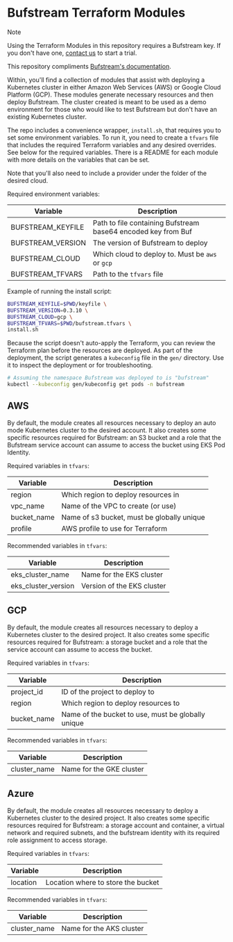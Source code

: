 # Bufstream Terraform Modules

> [!NOTE]
> Using the Terraform Modules in this repository requires a Bufstream key. If you don't have one, [contact us](https://buf.build/contact) to start a trial.

This repository compliments [Bufstream's documentation](https://buf.build/docs/bufstream/).

Within, you'll find a collection of modules that assist with deploying a Kubernetes cluster in
either Amazon Web Services (AWS) or Google Cloud Platform (GCP). These modules generate necessary resources
and then deploy Bufstream. The cluster created is meant to be used as a demo environment for those who would like
to test Bufstream but don't have an existing Kubernetes cluster.

The repo includes a convenience wrapper, `install.sh`, that requires you to set some environment variables.
To run it, you need to create a `tfvars` file that includes the required Terraform variables and any desired overrides.
See below for the required variables. There is a README for each module with more details on the
variables that can be set.

Note that you'll also need to include a provider under the folder of the desired cloud.

Required environment variables:

| Variable          | Description                                                 |
|-------------------|-------------------------------------------------------------|
| BUFSTREAM_KEYFILE | Path to file containing Bufstream base64 encoded key from Buf       |
| BUFSTREAM_VERSION | The version of Bufstream to deploy                          |
| BUFSTREAM_CLOUD   | Which cloud to deploy to. Must be `aws` or `gcp` |
| BUFSTREAM_TFVARS  | Path to the `tfvars` file                |

Example of running the install script:

```bash
BUFSTREAM_KEYFILE=$PWD/keyfile \
BUFSTREAM_VERSION=0.3.10 \
BUFSTREAM_CLOUD=gcp \
BUFSTREAM_TFVARS=$PWD/bufstream.tfvars \
install.sh
```

Because the script doesn't auto-apply the Terraform, you can review the Terraform plan before
the resources are deployed. As part of the deployment, the script generates a `kubeconfig` file in the `gen/` directory.
Use it to inspect the deployment or for troubleshooting.

```bash
# Assuming the namespace Bufstream was deployed to is "bufstream"
kubectl --kubeconfig gen/kubeconfig get pods -n bufstream
```

## AWS

By default, the module creates all resources necessary to deploy an auto mode Kubernetes cluster to the desired
account. It also creates some specific resources required for Bufstream: an S3 bucket and a role that the
Bufstream service account can assume to access the bucket using EKS Pod Identity.

Required variables in `tfvars`:

| Variable    | Description                                |
|-------------|--------------------------------------------|
| region      | Which region to deploy resources in        |
| vpc_name    | Name of the VPC to create (or use)         |
| bucket_name | Name of s3 bucket, must be globally unique |
| profile     | AWS profile to use for Terraform           |

Recommended variables in `tfvars`:

| Variable            | Description                |
|---------------------|----------------------------|
| eks_cluster_name    | Name for the EKS cluster   |
| eks_cluster_version | Version of the EKS cluster |

## GCP

By default, the module creates all resources necessary to deploy a Kubernetes cluster to the desired project.
It also creates some specific resources required for Bufstream: a storage bucket and a role that the service
account can assume to access the bucket.

Required variables in `tfvars`:

| Variable    | Description                                        |
|-------------|----------------------------------------------------|
| project_id  | ID of the project to deploy to                     |
| region      | Which region to deploy resources to                |
| bucket_name | Name of the bucket to use, must be globally unique |

Recommended variables in `tfvars`:

| Variable     | Description              |
|--------------|--------------------------|
| cluster_name | Name for the GKE cluster |

## Azure

By default, the module creates all resources necessary to deploy a Kubernetes cluster to the desired project.
It also creates some specific resources required for Bufstream: a storage account and container, a virtual network
and required subnets, and the bufstream identity with its required role assignment to access storage.

Required variables in `tfvars`:

| Variable    | Description                                        |
|-------------|----------------------------------------------------|
| location    | Location where to store the bucket                 |

Recommended variables in `tfvars`:

| Variable     | Description              |
|--------------|--------------------------|
| cluster_name | Name for the AKS cluster |
